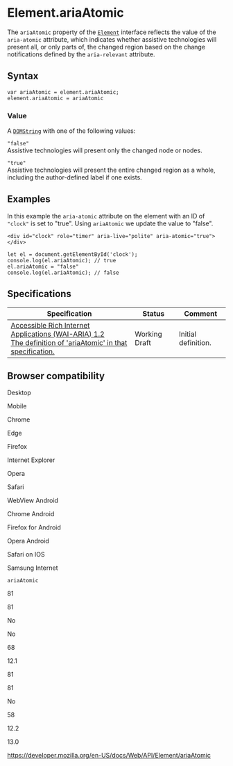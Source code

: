 # Element.ariaAtomic

The `ariaAtomic` property of the [`Element`](../element) interface reflects the value of the `aria-atomic` attribute, which indicates whether assistive technologies will present all, or only parts of, the changed region based on the change notifications defined by the <span class="page-not-created">`aria-relevant`</span> attribute.

## Syntax

    var ariaAtomic = element.ariaAtomic;
    element.ariaAtomic = ariaAtomic

### Value

A [`DOMString`](../domstring) with one of the following values:

`"false"`  
Assistive technologies will present only the changed node or nodes.

`"true"`  
Assistive technologies will present the entire changed region as a whole, including the author-defined label if one exists.

## Examples

In this example the `aria-atomic` attribute on the element with an ID of `"clock"` is set to "true". Using `ariaAtomic` we update the value to "false".

    <div id="clock" role="timer" aria-live="polite" aria-atomic="true"></div>

    let el = document.getElementById('clock');
    console.log(el.ariaAtomic); // true
    el.ariaAtomic = "false"
    console.log(el.ariaAtomic); // false

## Specifications

<table><thead><tr class="header"><th>Specification</th><th>Status</th><th>Comment</th></tr></thead><tbody><tr class="odd"><td><a href="https://www.w3.org/TR/wai-aria-1.2/#dom-ariamixin-ariaatomic">Accessible Rich Internet Applications (WAI-ARIA) 1.2<br />
<span class="small">The definition of 'ariaAtomic' in that specification.</span></a></td><td><span class="spec-wd">Working Draft</span></td><td>Initial definition.</td></tr></tbody></table>

## Browser compatibility

Desktop

Mobile

Chrome

Edge

Firefox

Internet Explorer

Opera

Safari

WebView Android

Chrome Android

Firefox for Android

Opera Android

Safari on IOS

Samsung Internet

`ariaAtomic`

81

81

No

No

68

12.1

81

81

No

58

12.2

13.0

<a href="https://developer.mozilla.org/en-US/docs/Web/API/Element/ariaAtomic" class="_attribution-link">https://developer.mozilla.org/en-US/docs/Web/API/Element/ariaAtomic</a>
